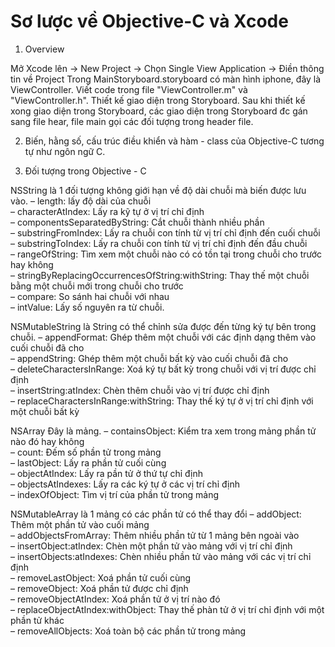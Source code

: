 <h1>Sơ lược về Objective-C và Xcode</h1>

1. Overview

​Mở Xcode lên -> New Project -> Chọn Single View Application -> Điền thông tin về Project
Trong MainStoryboard.storyboard  có màn hình iphone, đây là ViewController. 
Viết code trong file "ViewController.m" và "ViewController.h".
Thiết kế giao diện trong Storyboard.
Sau khi thiết kế xong giao diện trong Storyboard,  các giao diện trong Storyboard đc gán sang file hear, file main gọi các đối tượng trong header file. 

2. Biến, hằng số, cấu trúc điều khiển và hàm - class của Objective-C tương tự như ngôn ngữ C. 

3. Đối tượng trong Objective - C

NSString là 1 đối tượng không giới hạn về độ dài chuỗi mà biến được lưu vào.
– length: lấy độ dài của chuỗi<br>
– characterAtIndex: Lấy ra kỹ tự ở vị trí chỉ định<br>
– componentsSeparatedByString: Cắt chuỗi thành nhiều phần<br>
– substringFromIndex: Lấy ra chuỗi con tính từ vị trí chỉ định đến cuối chuỗi<br>
– substringToIndex: Lấy ra chuỗi con tính từ vị trí chỉ định đến đầu chuỗi<br>
– rangeOfString: Tìm xem một chuỗi nào có có tồn tại trong chuỗi cho trước hay không<br>
– stringByReplacingOccurrencesOfString:withString: Thay thế một chuỗi bằng một chuỗi mới trong chuỗi cho trước<br>
– compare: So sánh hai chuỗi với nhau<br>
– intValue: Lấy số nguyên ra từ chuỗi.<br>

NSMutableString là String có thể chỉnh sửa được đến từng ký tự bên trong chuỗi.
– appendFormat: Ghép thêm một chuỗi với các định dạng thêm vào cuối chuỗi đã cho<br>
– appendString: Ghép thêm một chuỗi bất kỳ vào cuối chuỗi đã cho<br>
– deleteCharactersInRange: Xoá ký tự bất kỳ trong chuỗi với vị trí được chỉ định<br>
– insertString:atIndex: Chèn thêm chuỗi vào vị trí được chỉ định<br>
– replaceCharactersInRange:withString: Thay thế ký tự ở vị trí chỉ định với một chuỗi bất kỳ<br>

NSArray Đây là mảng.
– containsObject: Kiểm tra xem trong mảng phần tử nào đó hay không<br>
– count: Đếm số phần tử trong mảng<br>
– lastObject: Lấy ra phần tử cuối cùng<br>
– objectAtIndex: Lấy ra pần tử ở thứ tự chỉ định<br>
– objectsAtIndexes: Lấy ra các ký tự ở các vị trí chỉ định<br>
– indexOfObject: Tìm vị trí của phần tử trong mảng<br>

NSMutableArray là 1 mảng có các phần tử có thể thay đổi
– addObject: Thêm một phần tử vào cuối mảng<br>
– addObjectsFromArray: Thêm nhiều phần tử từ 1 mảng bên ngoài vào<br>
– insertObject:atIndex: Chèn một phần tử vào mảng với vị trí chỉ định<br>
– insertObjects:atIndexes: Chèn nhiều phần tử vào mảng với các vị trí chỉ định<br>
– removeLastObject: Xoá phần tử cuối cùng<br>
– removeObject: Xoá phần tử được chỉ định<br>
– removeObjectAtIndex: Xoá phần tử ở vị trí nào đó<br>
– replaceObjectAtIndex:withObject: Thay thế phàn tử ở vị trí chỉ định với một phần tử khác<br>
– removeAllObjects: Xoá toàn bộ các phần tử trong mảng<br>
